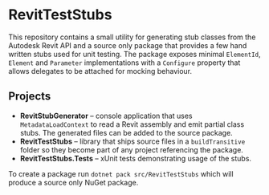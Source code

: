 # RevitTestStubs

This repository contains a small utility for generating stub classes from the Autodesk Revit API and a source only package that provides a few hand written stubs used for unit testing. The package exposes minimal `ElementId`, `Element` and `Parameter` implementations with a `Configure` property that allows delegates to be attached for mocking behaviour.

## Projects

- **RevitStubGenerator** – console application that uses `MetadataLoadContext` to read a Revit assembly and emit partial class stubs. The generated files can be added to the source package.
- **RevitTestStubs** – library that ships source files in a `buildTransitive` folder so they become part of any project referencing the package.
- **RevitTestStubs.Tests** – xUnit tests demonstrating usage of the stubs.

To create a package run `dotnet pack src/RevitTestStubs` which will produce a source only NuGet package.
